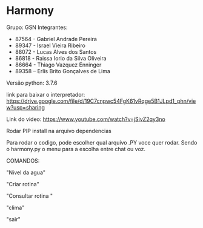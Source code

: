# Harmony
Grupo: GSN
Integrantes: 
  * 87564 - Gabriel Andrade Pereira
  * 89347 - Israel Vieira Ribeiro
  * 88072 - Lucas Alves dos Santos
  * 86818 - Raissa Iorio da Silva Oliveira
  * 86664 - Thiago Vazquez Enninger
  * 89358 – Erlís Brito Gonçalves de Lima

Versão python: 3.7.6

link para baixar o interpretador: https://drive.google.com/file/d/19C7cnpwc54FgK61vRqge5B1JLpd1_phn/view?usp=sharing

Link do video: https://www.youtube.com/watch?v=jSivZ2qy3no

Rodar PIP install na arquivo dependencias 

Para rodar o codigo, pode escolher qual arquivo .PY voce quer rodar. Sendo o harmony.py o menu para a escolha entre chat ou voz. 

COMANDOS:

"Nivel da agua" 
 
"Criar rotina" 

"Consultar rotina "

"clima" 

"sair"

